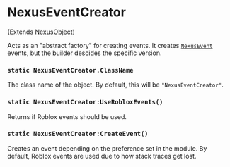# NexusEventCreator
(Extends [NexusObject](../nexusobject.md))

Acts as an "abstract factory" for creating events. It creates
[`NexusEvent`](nexusevent.md) events, but
the builder descides the specific version.

### `static NexusEventCreator.ClassName`
The class name of the object. By default, this will
be `"NexusEventCreator"`.

### `static NexusEventCreator:UseRobloxEvents()`
Returns if Roblox events should be used.

### `static NexusEventCreator:CreateEvent()`
Creates an event depending on the preference set
in the module. By default, Roblox events are used
due to how stack traces get lost.